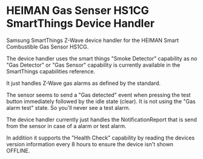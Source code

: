 # HEIMAN Gas Senser HS1CG SmartThings Device Handler
Samsung SmartThings Z-Wave device handler for the HEIMAN Smart Combustible Gas Sensor HS1CG.

The device handler uses the smart things "Smoke Detector" capability as no "Gas Detector" or "Gas Sensor" capability is currently available in the SmartThings capabilities reference.

It just handles Z-Wave gas alarms as defined by the standard.

The sensor seems to send a "Gas detected" event when pressing the test button immediately followed by the idle state (clear). It is not using the "Gas alarm test" state. So you'll never see a test alarm.

The device handler currently just handles the NotificationReport that is send from the sensor in case of a alarm or test alarm.

In addition it supports the "Health Check" capability by reading the devices version information every 8 hours to ensure the device isn't shown OFFLINE.
